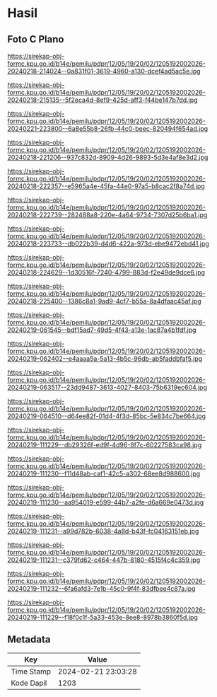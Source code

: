 # Hasil

## Foto C Plano

https://sirekap-obj-formc.kpu.go.id/b14e/pemilu/pdpr/12/05/19/20/02/1205192002026-20240218-214024--0a831f01-3619-4960-a130-dcef4ad5ac5e.jpg

https://sirekap-obj-formc.kpu.go.id/b14e/pemilu/pdpr/12/05/19/20/02/1205192002026-20240218-215135--5f2eca4d-8ef9-425d-aff3-f44be147b7dd.jpg

https://sirekap-obj-formc.kpu.go.id/b14e/pemilu/pdpr/12/05/19/20/02/1205192002026-20240221-223800--6a8e55b8-26fb-44c0-beec-820494f654ad.jpg

https://sirekap-obj-formc.kpu.go.id/b14e/pemilu/pdpr/12/05/19/20/02/1205192002026-20240218-221206--937c832d-8909-4d26-9893-5d3e4af8e3d2.jpg

https://sirekap-obj-formc.kpu.go.id/b14e/pemilu/pdpr/12/05/19/20/02/1205192002026-20240218-222357--e5965a4e-45fa-44e0-97a5-b8cac2f8a74d.jpg

https://sirekap-obj-formc.kpu.go.id/b14e/pemilu/pdpr/12/05/19/20/02/1205192002026-20240218-222739--282488a8-220e-4a64-9734-7307d25b6ba1.jpg

https://sirekap-obj-formc.kpu.go.id/b14e/pemilu/pdpr/12/05/19/20/02/1205192002026-20240218-223733--db022b39-d4d6-422a-973d-ebe9472ebd41.jpg

https://sirekap-obj-formc.kpu.go.id/b14e/pemilu/pdpr/12/05/19/20/02/1205192002026-20240218-224629--1d30516f-7240-4799-883d-f2e49de9dce6.jpg

https://sirekap-obj-formc.kpu.go.id/b14e/pemilu/pdpr/12/05/19/20/02/1205192002026-20240218-225400--1386c8a1-9ad9-4cf7-b55a-8a4dfaac45af.jpg

https://sirekap-obj-formc.kpu.go.id/b14e/pemilu/pdpr/12/05/19/20/02/1205192002026-20240219-061545--bdf15ad7-49d5-4f43-a13e-1ac87a4b1fdf.jpg

https://sirekap-obj-formc.kpu.go.id/b14e/pemilu/pdpr/12/05/19/20/02/1205192002026-20240219-062402--e4aaaa5a-5a13-4b5c-96db-ab5faddbfaf5.jpg

https://sirekap-obj-formc.kpu.go.id/b14e/pemilu/pdpr/12/05/19/20/02/1205192002026-20240219-063517--23dd9487-3613-4027-8403-75b6319ec604.jpg

https://sirekap-obj-formc.kpu.go.id/b14e/pemilu/pdpr/12/05/19/20/02/1205192002026-20240219-064510--d64ee82f-01d4-4f3d-85bc-5e834c7be664.jpg

https://sirekap-obj-formc.kpu.go.id/b14e/pemilu/pdpr/12/05/19/20/02/1205192002026-20240219-111229--db29326f-ed9f-4d96-8f7c-60227583ca98.jpg

https://sirekap-obj-formc.kpu.go.id/b14e/pemilu/pdpr/12/05/19/20/02/1205192002026-20240219-111230--f11d48ab-caf1-42c5-a302-68ee8d988600.jpg

https://sirekap-obj-formc.kpu.go.id/b14e/pemilu/pdpr/12/05/19/20/02/1205192002026-20240219-111230--aa954019-e599-44b7-a2fe-d6a669e0473d.jpg

https://sirekap-obj-formc.kpu.go.id/b14e/pemilu/pdpr/12/05/19/20/02/1205192002026-20240219-111231--a99d782b-6038-4a8d-b43f-fc04163151eb.jpg

https://sirekap-obj-formc.kpu.go.id/b14e/pemilu/pdpr/12/05/19/20/02/1205192002026-20240219-111231--c379fd62-c464-447b-8180-4515f4c4c359.jpg

https://sirekap-obj-formc.kpu.go.id/b14e/pemilu/pdpr/12/05/19/20/02/1205192002026-20240219-111232--6fa6afd3-7e1b-45c0-9f4f-83dfbee4c87a.jpg

https://sirekap-obj-formc.kpu.go.id/b14e/pemilu/pdpr/12/05/19/20/02/1205192002026-20240219-111229--f18f0c1f-5a33-453e-8ee8-8978b3860f5d.jpg


## Metadata

| Key        | Value               |
| ---------- | ------------------- |
| Time Stamp | 2024-02-21 23:03:28 |
| Kode Dapil | 1203                |



